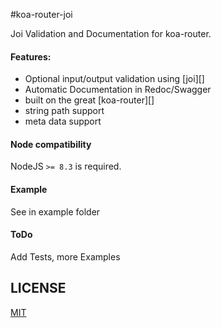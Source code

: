 #koa-router-joi

Joi Validation and Documentation for koa-router.

#### Features:

- Optional input/output validation using [joi][]
- Automatic Documentation in Redoc/Swagger
- built on the great [koa-router][]
- string path support
- meta data support

#### Node compatibility

NodeJS `>= 8.3` is required.

#### Example

See in example folder

#### ToDo

Add Tests, more Examples

## LICENSE

[MIT](https://github.com/bhanuc/koa-router-joi/blob/master/LICENSE)

